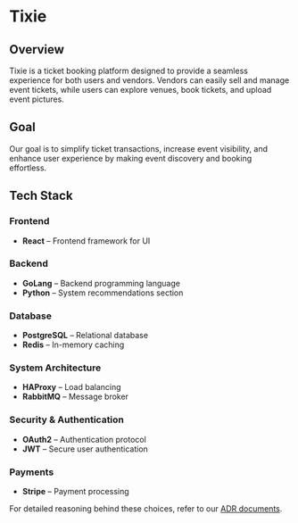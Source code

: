 # Tixie

## Overview

Tixie is a ticket booking platform designed to provide a seamless experience for both users and vendors. Vendors can easily sell and manage event tickets, while users can explore venues, book tickets, and upload event pictures.

## Goal

Our goal is to simplify ticket transactions, increase event visibility, and enhance user experience by making event discovery and booking effortless.

## Tech Stack

### Frontend

- **React** – Frontend framework for UI

### Backend

- **GoLang** – Backend programming language
- **Python** – System recommendations section

### Database

- **PostgreSQL** – Relational database
- **Redis** – In-memory caching

### System Architecture

- **HAProxy** – Load balancing
- **RabbitMQ** – Message broker

### Security & Authentication

- **OAuth2** – Authentication protocol
- **JWT** – Secure user authentication

### Payments

- **Stripe** – Payment processing

For detailed reasoning behind these choices, refer to our [ADR documents](ADRs/).
